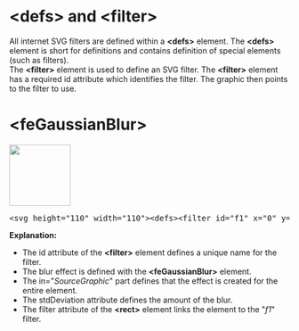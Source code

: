 <h1>&lt;defs&gt; and &lt;filter&gt;</h1>
All internet SVG filters are defined within a <b>&lt;defs&gt;</b> element. The <b>&lt;defs&gt;</b> element is short for definitions and contains definition of special elements (such as filters).
<br>
The <b>&lt;filter&gt;</b> element is used to define an SVG filter. The <b>&lt;filter&gt;</b> element has a required id attribute which identifies the filter. The graphic then points to the filter to use.
<h1>&lt;feGaussianBlur&gt;</h1>
<img src="https://i.imgur.com/qZgtGlL.jpg" width="110" height="110">
<pre>&lt;svg height="110" width="110"&gt;&lt;defs&gt;&lt;filter id="f1" x="0" y="0"&gt;&lt;feGaussianBlur in="SourceGraphic" stdDeviation="15" /&gt;&lt;/filter&gt;&lt;/defs&gt;&lt;rect width="90" height="90" stroke="green" stroke-width="3" fill="yellow" filter="url(#f1)" /&gt;&lt;/svg&gt;</pre>
<b>Explanation:</b>
<ul>
  <li>The id attribute of the <b>&lt;filter&gt;</b> element defines a unique name for the filter.</li>
  <li>The blur effect is defined with the <b>&lt;feGaussianBlur&gt;</b> element.</li>
  <li>The in="<i>SourceGraphic</i>" part defines that the effect is created for the entire element.</li>
  <li>The stdDeviation attribute defines the amount of the blur.</li>
  <li>The filter attribute of the <b>&lt;rect&gt;</b> element links the element to the "<var>f1</var>" filter.</li>
</ul>
